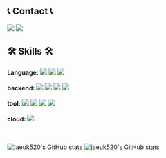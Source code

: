 <div align="left-aligend">

  
  
  ## 📞 Contact 📞
  <a href="jaeuk2000@gmail.com"><img src="https://img.shields.io/badge/Gmail-EA4335?style=flat-square&logo=Gmail&logoColor=white"/></a>
  <a href="https://www.instagram.com/jw_p.00/" target="_blank"><img src="https://img.shields.io/badge/Instagram-E4405F?style=flat-square&logo=Instagram&logoColor=white"/></a>
  
  
  ## 🛠 Skills 🛠
  <div>
  <strong>Language: </strong>
  <img src="https://img.shields.io/badge/Java-007396?style=flat-square&logo=java&logoColor=white"> 
  <img src="https://img.shields.io/badge/C++-00599C?style=flat-square&logo=c%2B%2B&logoColor=white">
  <img src="https://img.shields.io/badge/Python-3776AB?style=flat-square&logo=python&logoColor=white"><br><br>
  <strong>backend:  </strong>
  <img src="https://img.shields.io/badge/Spring-6DB33F?style=flat-square&logo=spring&logoColor=white">
  <img src="https://img.shields.io/badge/Spring boot-6DB33F?style=flat-square&logo=springboot&logoColor=white">
  <img src="https://img.shields.io/badge/MySQL-4479A1?style=flat-square&logo=mysql&logoColor=white"> 
  <img src="https://img.shields.io/badge/MongoDB-47A248?style=flat-square&logo=MongoDB&logoColor=white"><br><br>
  <strong>tool:  </strong>
  <img src="https://img.shields.io/badge/Git-F05032?style=flat-square&logo=git&logoColor=white">
  <img src="https://img.shields.io/badge/GitHub-181717?style=flat-square&logo=github&logoColor=white">
  <img src="https://img.shields.io/badge/Swagger-85EA2D?style=flat-square&logo=swagger&logoColor=white">
  <img src="https://img.shields.io/badge/Postman-FF6C37?style=flat-square&logo=Postman&logoColor=white"><br><br>
  <strong>cloud:  </strong>
  <img src="https://img.shields.io/badge/Amazon AWS-232F3E?style=flat-square&logo=Amazon AWS&logoColor=white">
  </div>
  
<br />
<br />

![jaeuk520's GitHub stats](https://github-readme-stats.vercel.app/api?username=jaeuk520&include_all_commits=true&show_icons=true&theme=dracula&show=reviews,prs_merged&hide=issues)
![jaeuk520's GitHub stats](https://github-readme-stats.vercel.app/api/top-langs/?username=jaeuk520&show_icons=true&show_owner=true&layout=compact&theme=tokyonight&hide=jupyter%20notebook&include_all_commits=true)


</div>
